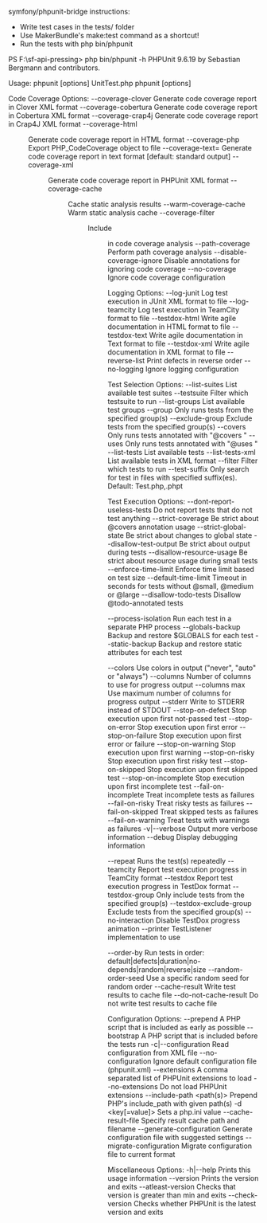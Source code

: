  symfony/phpunit-bridge  instructions:

* Write test cases in the tests/ folder
* Use MakerBundle's make:test command as a shortcut!
* Run the tests with php bin/phpunit


PS F:\sf-api-pressing> php bin/phpunit -h
PHPUnit 9.6.19 by Sebastian Bergmann and contributors.

Usage:
  phpunit [options] UnitTest.php
  phpunit [options] <directory>

Code Coverage Options:
  --coverage-clover <file>    Generate code coverage report in Clover XML format
  --coverage-cobertura <file> Generate code coverage report in Cobertura XML format
  --coverage-crap4j <file>    Generate code coverage report in Crap4J XML format
  --coverage-html <dir>       Generate code coverage report in HTML format
  --coverage-php <file>       Export PHP_CodeCoverage object to file
  --coverage-text=<file>      Generate code coverage report in text format [default: standard output]
  --coverage-xml <dir>        Generate code coverage report in PHPUnit XML format
  --coverage-cache <dir>      Cache static analysis results
  --warm-coverage-cache       Warm static analysis cache
  --coverage-filter <dir>     Include <dir> in code coverage analysis
  --path-coverage             Perform path coverage analysis
  --disable-coverage-ignore   Disable annotations for ignoring code coverage
  --no-coverage               Ignore code coverage configuration

Logging Options:
  --log-junit <file>          Log test execution in JUnit XML format to file
  --log-teamcity <file>       Log test execution in TeamCity format to file
  --testdox-html <file>       Write agile documentation in HTML format to file
  --testdox-text <file>       Write agile documentation in Text format to file
  --testdox-xml <file>        Write agile documentation in XML format to file
  --reverse-list              Print defects in reverse order
  --no-logging                Ignore logging configuration

Test Selection Options:
  --list-suites               List available test suites
  --testsuite <name>          Filter which testsuite to run
  --list-groups               List available test groups
  --group <name>              Only runs tests from the specified group(s)
  --exclude-group <name>      Exclude tests from the specified group(s)
  --covers <name>             Only runs tests annotated with "@covers <name>"
  --uses <name>               Only runs tests annotated with "@uses <name>"
  --list-tests                List available tests
  --list-tests-xml <file>     List available tests in XML format
  --filter <pattern>          Filter which tests to run
  --test-suffix <suffixes>    Only search for test in files with specified suffix(es). Default: Test.php,.phpt

Test Execution Options:
  --dont-report-useless-tests Do not report tests that do not test anything
  --strict-coverage           Be strict about @covers annotation usage
  --strict-global-state       Be strict about changes to global state
  --disallow-test-output      Be strict about output during tests
  --disallow-resource-usage   Be strict about resource usage during small tests
  --enforce-time-limit        Enforce time limit based on test size
  --default-time-limit <sec>  Timeout in seconds for tests without @small, @medium or @large
  --disallow-todo-tests       Disallow @todo-annotated tests

  --process-isolation         Run each test in a separate PHP process
  --globals-backup            Backup and restore $GLOBALS for each test
  --static-backup             Backup and restore static attributes for each test

  --colors <flag>             Use colors in output ("never", "auto" or "always")
  --columns <n>               Number of columns to use for progress output
  --columns max               Use maximum number of columns for progress output
  --stderr                    Write to STDERR instead of STDOUT
  --stop-on-defect            Stop execution upon first not-passed test
  --stop-on-error             Stop execution upon first error
  --stop-on-failure           Stop execution upon first error or failure
  --stop-on-warning           Stop execution upon first warning
  --stop-on-risky             Stop execution upon first risky test
  --stop-on-skipped           Stop execution upon first skipped test
  --stop-on-incomplete        Stop execution upon first incomplete test
  --fail-on-incomplete        Treat incomplete tests as failures
  --fail-on-risky             Treat risky tests as failures
  --fail-on-skipped           Treat skipped tests as failures
  --fail-on-warning           Treat tests with warnings as failures
  -v|--verbose                Output more verbose information
  --debug                     Display debugging information

  --repeat <times>            Runs the test(s) repeatedly
  --teamcity                  Report test execution progress in TeamCity format
  --testdox                   Report test execution progress in TestDox format
  --testdox-group             Only include tests from the specified group(s)
  --testdox-exclude-group     Exclude tests from the specified group(s)
  --no-interaction            Disable TestDox progress animation
  --printer <printer>         TestListener implementation to use

  --order-by <order>          Run tests in order: default|defects|duration|no-depends|random|reverse|size
  --random-order-seed <N>     Use a specific random seed <N> for random order
  --cache-result              Write test results to cache file
  --do-not-cache-result       Do not write test results to cache file

Configuration Options:
  --prepend <file>            A PHP script that is included as early as possible
  --bootstrap <file>          A PHP script that is included before the tests run
  -c|--configuration <file>   Read configuration from XML file
  --no-configuration          Ignore default configuration file (phpunit.xml)
  --extensions <extensions>   A comma separated list of PHPUnit extensions to load
  --no-extensions             Do not load PHPUnit extensions
  --include-path <path(s)>    Prepend PHP's include_path with given path(s)
  -d <key[=value]>            Sets a php.ini value
  --cache-result-file <file>  Specify result cache path and filename
  --generate-configuration    Generate configuration file with suggested settings
  --migrate-configuration     Migrate configuration file to current format

Miscellaneous Options:
  -h|--help                   Prints this usage information
  --version                   Prints the version and exits
  --atleast-version <min>     Checks that version is greater than min and exits
  --check-version             Checks whether PHPUnit is the latest version and exits
